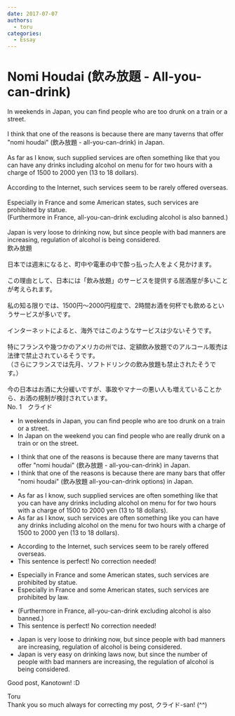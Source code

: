 ```yaml
---
date: 2017-07-07
authors:
  - toru
categories:
  - Essay
---
```


<h1 id="subject_show">Nomi Houdai (飲み放題 - All-you-can-drink)</h1>
<div class="date" hidden>Jul 7, 2017 21:25</div>
<div id="post"><div id="body_show_ori">
In weekends in Japan, you can find people who are too drunk on a train or a street.<br/><br/>I think that one of the reasons is because there are many taverns that offer "nomi houdai" (飲み放題 - all-you-can-drink) in Japan.<br/><br/>As far as I know, such supplied services are often something like that you can have any drinks including alcohol on menu for for two hours with a charge of 1500 to 2000 yen (13 to 18 dollars).<br/><br/>According to the Internet, such services seem to be rarely offered overseas.<br/><br/>Especially in France and some American states, such services are prohibited by statue.<br/>(Furthermore in France, all-you-can-drink excluding alcohol is also banned.)<br/><br/>Japan is very loose to drinking now, but since people with bad manners are increasing, regulation of alcohol is being considered. 
</div></div>

<!-- more -->

<div id="post_ja"><div id="body_show_mo">
飲み放題<br/><br/>日本では週末になると、町中や電車の中で酔っ払った人をよく見かけます。<br/><br/>この理由として、日本には「飲み放題」のサービスを提供する居酒屋が多いことが考えられます。<br/><br/>私の知る限りでは、1500円～2000円程度で、2時間お酒を何杯でも飲めるというサービスが多いです。<br/><br/>インターネットによると、海外ではこのようなサービスは少ないそうです。<br/><br/>特にフランスや幾つかのアメリカの州では、定額飲み放題でのアルコール販売は法律で禁止されているそうです。<br/>（さらにフランスでは先月、ソフトドリンクの飲み放題も禁止されたそうです。）<br/><br/>今の日本はお酒に大分緩いですが、事故やマナーの悪い人も増えていることから、お酒の規制が検討されています。
</div></div>
<div id="block"><div class="first_name"> No. 1　<span class="just_name">クライド</span></div><div id="block2">
<ul class="correction_field">
<li class="incorrect">In weekends in Japan, you can find people who are too drunk on a train or a street.</li>
<li class="corrected correct">
<span class="f_blue">In Japan on the weekend </span>you can find people who are <span class="f_blue">really</span> <span class="f_blue">drunk</span> on a train or on the street.
</li>
</ul>
<ul class="correction_field">
<li class="incorrect">I think that one of the reasons is because there are many taverns that offer "nomi houdai" (飲み放題 - all-you-can-drink) in Japan.</li>
<li class="corrected correct">
I think that one of the reasons is because there are many <span class="f_blue">bars</span> that offer "nomi houdai" (飲み放題 all-you-can-drink <span class="f_blue">options</span>) in Japan.
</li>
</ul>
<ul class="correction_field">
<li class="incorrect">As far as I know, such supplied services are often something like that you can have any drinks including alcohol on menu for for two hours with a charge of 1500 to 2000 yen (13 to 18 dollars).</li>
<li class="corrected correct">
As far as I know, such services are often something like you can have any drinks including alcohol on <span class="f_blue">the</span> menu for two hours with a charge of 1500 to 2000 yen (13 to 18 dollars).
</li>
</ul>
<ul class="correction_field">
<li class="incorrect">According to the Internet, such services seem to be rarely offered overseas.</li>
<li class="corrected perfect">This sentence is perfect! No correction needed!</li>
</ul>
<ul class="correction_field">
<li class="incorrect">Especially in France and some American states, such services are prohibited by statue.</li>
<li class="corrected correct">
Especially in France and some American states, such services are prohibited by <span class="f_blue">law</span>.
</li>
</ul>
<ul class="correction_field">
<li class="incorrect">(Furthermore in France, all-you-can-drink excluding alcohol is also banned.)</li>
<li class="corrected perfect">This sentence is perfect! No correction needed!</li>
</ul>
<ul class="correction_field">
<li class="incorrect">Japan is very loose to drinking now, but since people with bad manners are increasing, regulation of alcohol is being considered.</li>
<li class="corrected correct">
Japan is <span class="f_blue">very easy on drinking laws now</span>, but since <span class="f_blue">the number of people</span> with bad manners are increasing, the regulation of alcohol is being considered.
</li>
</ul>
<p class="comment_small">
 Good post, Kanotown! :D
</p>

</div><div class="name"><span class="just_name">Toru</span><br>
Thank you so much always for correcting my post, クライド-san! (^^)
</div>
</div>
